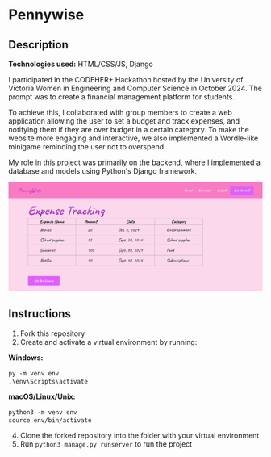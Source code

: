 # Pennywise
## Description

**Technologies used:** HTML/CSS/JS, Django

I participated in the CODEHER+ Hackathon hosted by the University of Victoria Women in Engineering and Computer Science in October 2024. The prompt was to create a financial management platform for students.

To achieve this, I collaborated with group members to create a web application allowing the user to set a budget and track expenses, and notifying them if they are over budget in a certain category. To make the website more engaging and interactive, we also implemented a Wordle-like minigame reminding the user not to overspend.

My role in this project was primarily on the backend, where I implemented a database and models using Python's Django framework.

![Pennywise expense tracker](/pennywise.png)

## Instructions
1. Fork this repository
2. Create and activate a virtual environment by running:
   
**Windows:**
```
py -m venv env
.\env\Scripts\activate
```
**macOS/Linux/Unix:**
```
python3 -m venv env
source env/bin/activate
```
4. Clone the forked repository into the folder with your virtual environment
5. Run `python3 manage.py runserver` to run the project
